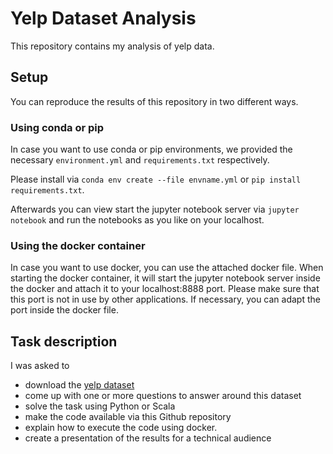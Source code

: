 # Yelp Dataset Analysis
This repository contains my analysis of yelp data. 

## Setup
You can reproduce the results of this repository in two different ways.

### Using conda or pip
In case you want to use conda or pip environments, we provided the necessary `environment.yml` and `requirements.txt` respectively.

Please install via `conda env create --file envname.yml` or `pip install requirements.txt`.

Afterwards you can view start the jupyter notebook server via `jupyter notebook` and run the notebooks as you like on your localhost.


### Using the docker container
In case you want to use docker, you can use the attached docker file. When starting the docker container, it will start the jupyter notebook server inside the docker and attach it to your localhost:8888 port. Please make sure that this port is not in use by other applications. If necessary, you can adapt the port inside the docker file.

## Task description
I was asked to
* download the [yelp dataset](https://www.yelp.com/dataset/download)
* come up with one or more questions to answer around this dataset
* solve the task using Python or Scala
* make the code available via this Github repository 
* explain how to execute the code using docker.
* create a presentation of the results for a technical audience

